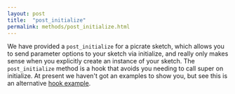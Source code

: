 ```yaml
---
layout: post
title:  "post_initialize"
permalink: methods/post_initialize.html
---
```

We have provided a `post_initialize` for a picrate sketch, which allows you to send parameter options to your sketch via initialize, and really only makes sense when you explicitly create an instance of your sketch. The `post_initialize` method is a hook that avoids you needing to call super on initialize. At present we haven't got an examples to show you, but see this is an alternative
[hook example][hook].

[hook]:https://github.com/ruby-processing/picrate-examples/tree/master/processing_app/topics/ruby_hook
